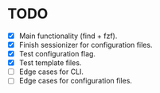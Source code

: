 # TODO

- [X] Main functionality (find + fzf).
- [X] Finish sessionizer for configuration files.
- [X] Test configuration flag.
- [X] Test template files.
- [ ] Edge cases for CLI.
- [ ] Edge cases for configuration files.
